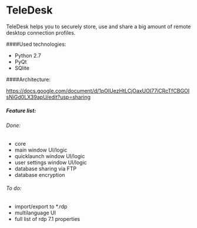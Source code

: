 # TeleDesk
TeleDesk helps you to securely store, use and share a big amount of remote desktop connection profiles. 

####Used technologies:
- Python 2.7
- PyQt
- SQlite

####Architecture:

https://docs.google.com/document/d/1pOIUezHtLCjOaxUOI77iCRcTfCBGOIsNiGd0LX39apU/edit?usp=sharing

##### Feature list:

###### Done:

- core
- main window UI/logic
- quicklaunch window UI/logic
- user settings window UI/logic
- database sharing via FTP
- database encryption

###### To do:

- import/export to *.rdp
- multilanguage UI
- full list of rdp 7.1 properties

